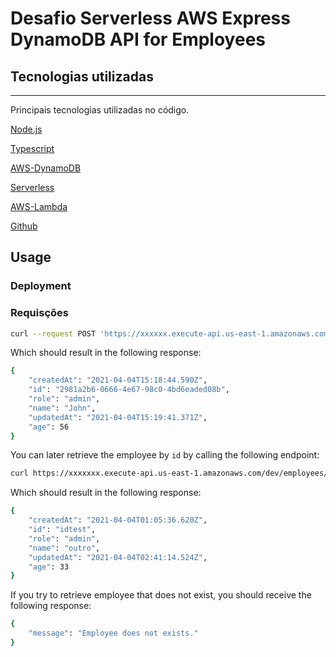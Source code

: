 # Desafio Serverless AWS Express DynamoDB API for Employees



## Tecnologias utilizadas
----
Principais tecnologias utilizadas no código.

[Node.js](https://nodejs.org/)

[Typescript](https://www.typescriptlang.org/)

[AWS-DynamoDB](https://aws.amazon.com/pt/dynamodb/)

[Serverless](https://www.serverless.com/)

[AWS-Lambda](https://aws.amazon.com/pt/lambda/)

[Github ](https://github.com/)


## Usage

### Deployment

### Requisções

```bash
curl --request POST 'https://xxxxxx.execute-api.us-east-1.amazonaws.com/dev/employees' --header 'Content-Type: application/json' --data-raw '{"name": "John", "role":"admin","age":56 }'
```

Which should result in the following response:

```bash
{
    "createdAt": "2021-04-04T15:18:44.590Z",
    "id": "2981a2b6-0666-4e67-98c0-4bd6eaded08b",
    "role": "admin",
    "name": "John",
    "updatedAt": "2021-04-04T15:19:41.371Z",
    "age": 56
}
```

You can later retrieve the employee by `id` by calling the following endpoint:

```bash
curl https://xxxxxxx.execute-api.us-east-1.amazonaws.com/dev/employees/idtest
```

Which should result in the following response:

```bash
{
    "createdAt": "2021-04-04T01:05:36.620Z",
    "id": "idtest",
    "role": "admin",
    "name": "outro",
    "updatedAt": "2021-04-04T02:41:14.524Z",
    "age": 33
}
```

If you try to retrieve employee that does not exist, you should receive the following response:

```bash
{
    "message": "Employee does not exists."
}
```
